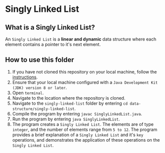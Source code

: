 # Singly Linked List

## What is a Singly Linked List?
An `Singly Linked List` is a **linear and dynamic** data structure where each element contains a pointer to it's next element.

## How to use this folder
1. If you have not cloned this repository on your local machine, follow the [instructions](https://github.com/shumarb/notes-and-code#how-to-use-this-repository).
2. Ensure that your local machine configured with a `Java Development Kit (JDK) version 8 or later`.
3. Open `terminal`.
4. Navigate to the location where the repository is cloned.
5. Navigate to the `singly-linked-list` folder by entering `cd data-structure/singly-linked-list`.
6. Compile the program by entering `javac SinglyLinkedList.java`.
7. Run the program by entering `java SinglyLinkedList`.
8. The program creates a `Singly Linked List`. The elements are of type `integer`, and the number of elements range from `5 to 12`. The program provides a brief explanation of a `Singly Linked List` and it's `key` operations, and demonstrates the application of these operations on the `Singly Linked List`.
